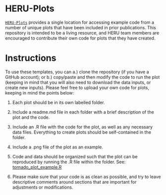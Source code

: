 # HERU-Plots

[`HERU-Plots`](https://github.com/HERU-modeling/HERU-Plots) provides a single location for accessing example code from a number of unique plots that have been included in prior publications. This repository is intended to be a living resource, and HERU team members are encouraged to contribute their own code for plots that they have created.

# Instructions

To use these templates, you can a.) clone the repository (if you have a GitHub account); or b.) copy/paste and then modify the code to run the plot (keeping in mind that you will also need to download the data inputs, or create new inputs). Please feel free to upload your own code for plots, keeping in mind the points below:

1.  Each plot should be in its own labelled folder.

2.  Include a readme.md file in each folder with a brief description of the plot and the code.

3.  Include an .R file with the code for the plot, as well as any necessary data files. Everything to create plots should be self-contained in the folder.

4.  Include a .png file of the plot as an example.

5.  Code and data should be organized such that the plot can be reproduced by running the .R file within the folder. See: [tornado_plot_example.R](https://github.com/HERU-modeling/HERU-Plots/tree/main/Tornado%20Plot/tornado_plot_example.R)

6.  Please make sure that your code is as clean as possible, and try to leave descriptive comments around sections that are important for adjustments or modifications.